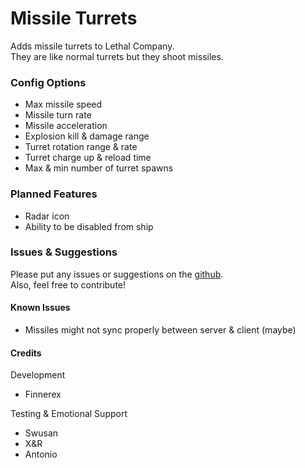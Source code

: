 # Missile Turrets  

Adds missile turrets to Lethal Company.  
They are like normal turrets but they shoot missiles. 

### Config Options

- Max missile speed  
- Missile turn rate  
- Missile acceleration  
- Explosion kill & damage range  
- Turret rotation range & rate  
- Turret charge up & reload time  
- Max & min number of turret spawns  

### Planned Features

- Radar icon  
- Ability to be disabled from ship  

### Issues & Suggestions  

Please put any issues or suggestions on the [github](https://github.com/Finnerex/MissileTurret/issues).  
Also, feel free to contribute!
  
#### Known Issues

- Missiles might not sync properly between server & client (maybe)


#### Credits

Development
- Finnerex

Testing & Emotional Support
- Swusan
- X&R
- Antonio
